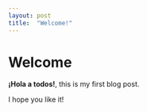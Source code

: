 ```yaml
---
layout: post
title:  "Welcome!"
---
```


# Welcome

**¡Hola a todos!**, this is my first blog post.

I hope you like it!
